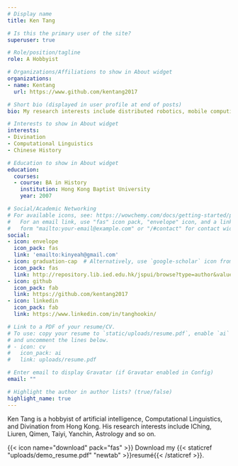 ```yaml
---
# Display name
title: Ken Tang

# Is this the primary user of the site?
superuser: true

# Role/position/tagline
role: A Hobbyist

# Organizations/Affiliations to show in About widget
organizations:
- name: Kentang 
  url: https://www.github.com/kentang2017

# Short bio (displayed in user profile at end of posts)
bio: My research interests include distributed robotics, mobile computing and programmable matter.

# Interests to show in About widget
interests:
- Divination 
- Computational Linguistics
- Chinese History

# Education to show in About widget
education:
  courses:
  - course: BA in History
    institution: Hong Kong Baptist University
    year: 2007

# Social/Academic Networking
# For available icons, see: https://wowchemy.com/docs/getting-started/page-builder/#icons
#   For an email link, use "fas" icon pack, "envelope" icon, and a link in the
#   form "mailto:your-email@example.com" or "/#contact" for contact widget.
social:
- icon: envelope
  icon_pack: fas
  link: 'emailto:kinyeah@gmail.com'
- icon: graduation-cap  # Alternatively, use `google-scholar` icon from `ai` icon pack
  icon_pack: fas
  link: http://repository.lib.ied.edu.hk/jspui/browse?type=author&value=TANG%2C+Hoo+Kin+%E9%84%A7%E6%B5%A9%E5%A0%85
- icon: github
  icon_pack: fab
  link: https://github.com/kentang2017
- icon: linkedin
  icon_pack: fab
  link: https://www.linkedin.com/in/tanghookin/

# Link to a PDF of your resume/CV.
# To use: copy your resume to `static/uploads/resume.pdf`, enable `ai` icons in `params.toml`, 
# and uncomment the lines below.
# - icon: cv
#   icon_pack: ai
#   link: uploads/resume.pdf

# Enter email to display Gravatar (if Gravatar enabled in Config)
email: ""

# Highlight the author in author lists? (true/false)
highlight_name: true
---
```


Ken Tang is a hobbyist of artificial intelligence, Computational Linguistics, and Divination from Hong Kong. His research interests include IChing, Liuren, Qimen, Taiyi, Yanchin, Astrology and so on.

{{< icon name="download" pack="fas" >}} Download my {{< staticref "uploads/demo_resume.pdf" "newtab" >}}resumé{{< /staticref >}}.
